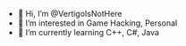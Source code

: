 - 👋 Hi, I’m @VertigoIsNotHere
- 👀 I’m interested in Game Hacking, Personal 
- 🌱 I’m currently learning C++, C#, Java 

<!---
VertigoIsNotHere/VertigoIsNotHere is a ✨ special ✨ repository because its `README.md` (this file) appears on your GitHub profile.
You can click the Preview link to take a look at your changes.
--->

